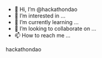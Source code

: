 - 👋 Hi, I’m @hackathondao
- 👀 I’m interested in ...
- 🌱 I’m currently learning ...
- 💞️ I’m looking to collaborate on ...
- 📫 How to reach me ...

<!---
hackathondao/hackathondao is a ✨ special ✨ repository because its `README.md` (this file) appears on your GitHub profile.
You can click the Preview link to take a look at your changes.
--->	hackathondao
